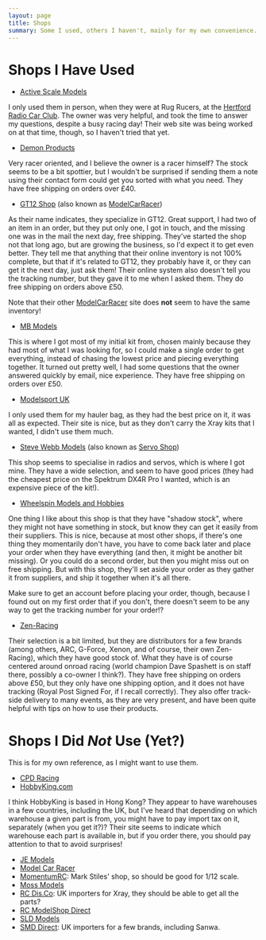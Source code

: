 ```yaml
---
layout: page
title: Shops
summary: Some I used, others I haven't, mainly for my own convenience.
---
```


Shops I Have Used
=================

- [Active Scale Models](http://www.activescalemodels.co.uk/)

I only used them in person, when they were at Rug Rucers, at the [Hertford
Radio Car Club](http://www.hertfordracing.co.uk/). The owner was very helpful,
and took the time to answer my questions, despite a busy racing day! Their web
site was being worked on at that time, though, so I haven't tried that yet.

- [Demon Products](http://demonpowerproducts.co.uk/)

Very racer oriented, and I believe the owner is a racer himself? The stock
seems to be a bit spottier, but I wouldn't be surprised if sending them a note
using their contact form could get you sorted with what you need. They have
free shipping on orders over £40.

- [GT12 Shop](http://gt12shop.co.uk/) (also known as [ModelCarRacer](http://modelcarracer.com/))

As their name indicates, they specialize in GT12. Great support, I had two of
an item in an order, but they put only one, I got in touch, and the missing one
was in the mail the next day, free shipping. They've started the shop not that
long ago, but are growing the business, so I'd expect it to get even better.
They tell me that anything that their online inventory is not 100% complete,
but that if it's related to GT12, they probably have it, or they can get it the
next day, just ask them! Their online system also doesn't tell you the tracking
number, but they gave it to me when I asked them. They do free shipping on
orders above £50.

Note that their other [ModelCarRacer](http://modelcarracer.com/) site does
**not** seem to have the same inventory!

- [MB Models](http://www.rccarshop.co.uk/)

This is where I got most of my initial kit from, chosen mainly because they had
most of what I was looking for, so I could make a single order to get
everything, instead of chasing the lowest price and piecing everything
together. It turned out pretty well, I had some questions that the owner
answered quickly by email, nice experience. They have free shipping on orders
over £50.

- [Modelsport UK](http://modelsport.co.uk/)

I only used them for my hauler bag, as they had the best price on it, it was
all as expected. Their site is nice, but as they don't carry the Xray kits that
I wanted, I didn't use them much.

- [Steve Webb Models](http://stevewebb.co.uk/) (also known as [Servo Shop](http://servoshop.co.uk/))

This shop seems to specialise in radios and servos, which is where I got mine.
They have a wide selection, and seem to have good prices (they had the cheapest
price on the Spektrum DX4R Pro I wanted, which is an expensive piece of the
kit!).

- [Wheelspin Models and Hobbies](http://www.wheelspinmodels.co.uk/)

One thing I like about this shop is that they have "shadow stock", where they
might not have something in stock, but know they can get it easily from their
suppliers. This is nice, because at most other shops, if there's one thing they
momentarily don't have, you have to come back later and place your order when
they have everything (and then, it might be another bit missing). Or you could
do a second order, but then you might miss out on free shipping. But with this
shop, they'll set aside your order as they gather it from suppliers, and ship
it together when it's all there.

Make sure to get an account before placing your order, though, because I found
out on my first order that if you don't, there doesn't seem to be any way to
get the tracking number for your order!?

 - [Zen-Racing](http://www.zen-racing.co.uk/)

Their selection is a bit limited, but they are distributors for a few brands
(among others, ARC, G-Force, Xenon, and of course, their own Zen-Racing), which
they have good stock of. What they have is of course centered around onroad
racing (world champion Dave Spashett is on staff there, possibly a co-owner I
think?). They have free shipping on orders above £50, but they only have one
shipping option, and it does not have tracking (Royal Post Signed For, if I
recall correctly). They also offer track-side delivery to many events, as they
are very present, and have been quite helpful with tips on how to use their
products.

Shops I Did *Not* Use (Yet?)
============================

This is for my own reference, as I might want to use them.

- [CPD Racing](http://shop.cpdracing.co.uk/)
- [HobbyKing.com](http://www.hobbyking.co.uk/)

I think HobbyKing is based in Hong Kong? They appear to have warehouses in a
few countries, including the UK, but I've heard that depending on which
warehouse a given part is from, you might have to pay import tax on it,
separately (when you get it?)? Their site seems to indicate which warehouse
each part is available in, but if you order there, you should pay attention to
that to avoid surprises!

- [JE Models](http://jemodels.com/)
- [Model Car Racer](http://modelcarracer.com/)
- [MomentumRC](http://momentumrc.co.uk/): Mark Stiles' shop, so should be good for 1/12 scale.
- [Moss Models](http://www.mossrcmodels.co.uk/)
- [RC Dis.Co](http://www.rcdisco.com/): UK importers for Xray, they should be able to get all the parts?
- [RC ModelShop Direct](http://rcmodelshopdirect.com/)
- [SLD Models](http://www.sldmodels.co.uk/)
- [SMD Direct](http://www.smddirect.co.uk/): UK importers for a few brands, including Sanwa.
